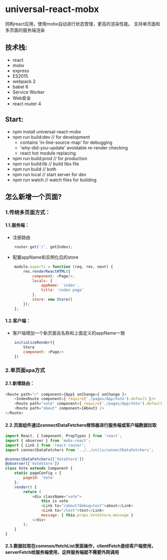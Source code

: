 # universal-react-mobx
同构react应用，使用mobx自动进行状态管理，更高的渲染性能。
支持单页面和多页面的服务端渲染


## 技术栈:
- react
- mobx
- express
- ES2015
- webpack 2
- babel 6
- Service Worker
- Web安全
- react router 4

## Start:
- npm install universal-react-mobx
- npm run build:dev   // for development
    - contains 'in-line-source-map' for debugging
    - 'why-did-you-update' avoidable re-render checking
    - react hot module replacing
- npm run build:prod  // for production
- npm run build:lib   // build libs file
- npm run build       // both
- npm run local       // start server for dev
- npm run watch       // watch files for building


## 怎么新增一个页面?

### 1.传统多页面方式：

#### 1.1.服务端：
* 注册路由
``` javascript
    router.get('/', getIndex);
```
* 配置appName和实例化后的store
``` javascript
    module.exports = function (req, res, next) {
        res.renderReactHTML({
            component: <Page/>,
            locals: {
                appName: 'index',
                title: 'index page'
            },
            store: new Store()
        });
    };
```

#### 1.2.客户端：
* 客户端增加一个新页面且名称和上面定义的appName一致
``` javascript
    initializeRender({
        Store
        component: <Page/>
    })
```

### 2.单页面spa方式
#### 2.1.新增路由：
``` javascript
<Route path="/" component={App} onChange={ onChange }>
    <IndexRoute component={ require('./pages/App/Vote').default }/>
    <Route path="vote" component={ require('./pages/App/Vote').default }/>
    <Route path="about" component={About} />
</Route>
```
#### 2.2.页面组件通过connectDataFetchers修饰器进行服务端或客户端数据拉取
``` javascript
import React, { Component, PropTypes } from 'react';
import { observer } from 'mobx-react';
import { Link } from 'react-router';
import connectDataFetchers from '../../utils/connectDataFetchers';

@connectDataFetchers(['VoteStore'])
@observer(['VoteStore'])
class Vote extends Component {
    static pageConfig = {
        pageId: 'Vote'
    };
    render() {
        return (
            <div className="vote">
                this is vote
                <Link to="/about?debug=test">about</Link>
                <Link to="/test">test</Link>
                message: { this.props.VoteStore.message }
            </div>
        );
    }
}
```

#### 2.3.数据拉取在common/fetchList里面操作，clientFetch是给客户端使用，serverFetch给服务端使用，这样服务端就不需要外网调用
